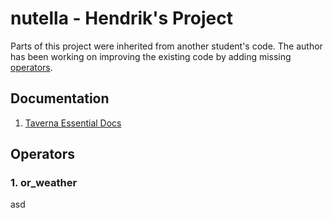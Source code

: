 # nutella - Hendrik's Project

Parts of this project were inherited from another student's code. The author has been working on improving the existing code by adding missing [operators](#).

## Documentation

1. [Taverna Essential Docs](taverna_doc.md)

## Operators

### 1. or_weather

asd

